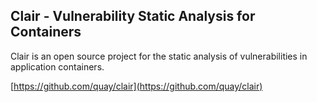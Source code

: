 ## Clair - Vulnerability Static Analysis for Containers

Clair is an open source project for the static analysis of vulnerabilities in application containers.

[https://github.com/quay/clair](https://github.com/quay/clair)